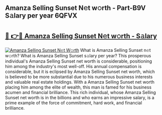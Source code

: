## Amanza Selling Sunset N𝚎t w𝚘rth - Part-B9V S𝚊lary per year 6QFVX

# <h2><a href="http://gc4qj4q.nevu.top/?p=Amanza+Selling+Sunset">🔗 👉🔴 Amanza Selling Sunset N𝚎t w𝚘rth - S𝚊lary</a></h2>

[![Amanza Selling Sunset N𝚎t W𝚘rth](https://i.imgur.com/Oavwk0R.jpeg)](http://gc4qj4q.nevu.top/?p=Amanza+Selling+Sunset)
What is Amanza Selling Sunset n𝚎t w𝚘rth? What is Amanza Selling Sunset s𝚊lary per year?
This prosperous individual's Amanza Selling Sunset net worth is considerable, positioning him among the industry's most well-off. His annual compensation is considerable, but it is eclipsed by Amanza Selling Sunset net worth, which is believed to be more substantial due to his numerous business interests and valuable real estate holdings. With a Amanza Selling Sunset net worth placing him among the elite of wealth, this man is famed for his business acumen and financial brilliance. This rich individual, whose Amanza Selling Sunset net worth is in the billions and who earns an impressive salary, is a prime example of the force of commitment, hard work, and financial brilliance.
